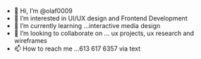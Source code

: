 - 👋 Hi, I’m @olaf0009
- 👀 I’m interested in UI/UX design and Frontend Development
- 🌱 I’m currently learning ...interactive media design
- 💞️ I’m looking to collaborate on ... ux projects, ux research and wireframes
- 📫 How to reach me ...613 617 6357 via text

<!---
olaf0009/olaf0009 is a ✨ special ✨ repository because its `README.md` (this file) appears on your GitHub profile.
You can click the Preview link to take a look at your changes.
--->
